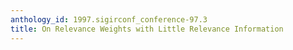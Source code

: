 ```yaml
---
anthology_id: 1997.sigirconf_conference-97.3
title: On Relevance Weights with Little Relevance Information
---
```

